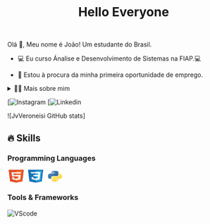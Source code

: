 <!--título-->
<div id="user-content-toc">
  <ul align="center">
    <summary><h1 style="display: inline-block">Hello Everyone</h1></summary>
</div>

##

<!-- Presentation -->
<p>
  Olá 👋, Meu nome é João! Um estudante do Brasil.

  - 💻 Eu curso Ánalise e Desenvolvimento de Sistemas na FIAP.💻

  - 🔭 Estou à procura da minha primeira oportunidade de emprego.
</p>

<!-- Dropdown -->
<details>
  <summary>👨‍💻 Mais sobre mim</summary>

  - 💬 Eu tenho 18 anos, e moro em São Paulo, Brasil.
  - ⚡ I enjoy playing games, whether it's a good game, as well as listening music and reading books! I believe that our personal interests contribute to a more refined perception of things.
</details>

<!-- Links -->
[![Instagram](https://www.instagram.com/jvveronesi/)
[![Linkedin](https://www.linkedin.com/in/jo%C3%A3o-victor-veronesi-734897276/)

![JvVeroneisi GitHub stats]

## 🔥 Skills
<!-- Skills: Programming Languages -->
  <div style="flex-basis: 48%;">
    <h3>Programming Languages</h3>
    <img align="center" alt="HTML" height="30" width="40" src="https://raw.githubusercontent.com/devicons/devicon/master/icons/html5/html5-original.svg">
    <img align="center" alt="CSS" height="30" width="40" src="https://raw.githubusercontent.com/devicons/devicon/master/icons/css3/css3-original.svg">
    <img align="center" alt="Python" height="30" width="40" src="https://raw.githubusercontent.com/devicons/devicon/master/icons/python/python-original.svg">
  </div>
  
  <!-- Skills: Tools & Frameworks -->
  <div style="flex-basis: 48%;">
    <h3>Tools & Frameworks</h3>
    <img align="center" alt="VScode" height="30" width="40" src="https://cdn.jsdelivr.net/gh/devicons/devicon/icons/vscode/vscode-original.svg">
  </div>
